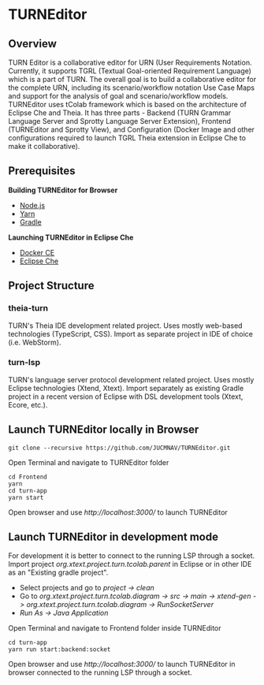 # TURNEditor
## Overview
TURN Editor is a collaborative editor for URN (User Requirements Notation. Currently, it supports TGRL (Textual
Goal-oriented Requirement Language) which is a part of TURN. The overall goal is to build a collaborative editor for
the complete URN, including its scenario/workflow notation Use Case Maps and support for the analysis of goal and scenario/workflow models. TURNEditor uses tColab framework which is based on the architecture of Eclipse Che and Theia. It has three parts - Backend (TURN Grammar Language Server and Sprotty Language Server Extension), Frontend (TURNEditor and Sprotty View), and Configuration (Docker Image and other configurations required to launch TGRL Theia extension in Eclipse Che to make it collaborative).

## Prerequisites
**Building TURNEditor for Browser**
* [Node.js](https://nodejs.org/en/download/package-manager/)
* [Yarn](https://yarnpkg.com/lang/en/docs/install/#debian-stable)
* [Gradle](https://gradle.org/install/)

**Launching TURNEditor in Eclipse Che**
* [Docker CE](https://docs.docker.com/install/)
* [Eclipse Che](https://www.eclipse.org/che/docs/che-6/quick-start.html)

## Project Structure
### theia-turn
TURN's Theia IDE development related project. Uses mostly web-based technologies (TypeScript, CSS). Import as separate project in IDE of choice (i.e. WebStorm).

### turn-lsp
TURN's language server protocol development related project. Uses mostly Eclipse technologies (Xtend, Xtext). Import separately as existing Gradle project in a recent version of Eclipse with DSL development tools (Xtext, Ecore, etc.).

## Launch TURNEditor locally in Browser
```
git clone --recursive https://github.com/JUCMNAV/TURNEditor.git
```
Open Terminal and navigate to TURNEditor folder
```
cd Frontend
yarn
cd turn-app
yarn start
```
Open browser and use *http://localhost:3000/* to launch TURNEditor

## Launch TURNEditor in development mode
For development it is better to connect to the running LSP through a socket. Import project *org.xtext.project.turn.tcolab.parent* in Eclipse or in other IDE as an "Existing gradle project".

* Select projects and go to *project -> clean*
* Go to *org.xtext.project.turn.tcolab.diagram -> src -> main -> xtend-gen -> org.xtext.project.turn.tcolab.diagram -> RunSocketServer*
* *Run As -> Java Application*

Open Terminal and navigate to Frontend folder inside TURNEditor
```
cd turn-app
yarn run start:backend:socket
```
Open browser and use *http://localhost:3000/* to launch TURNEditor in browser connected to the running LSP through a socket.

